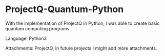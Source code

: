 # ProjectQ-Quantum-Python
With the implementation of ProjectQ in Python, I was able to create basic quantum computing programs.  

Language: Python3 

Attachments: ProjectQ, in future projects I might add more attachments. 

